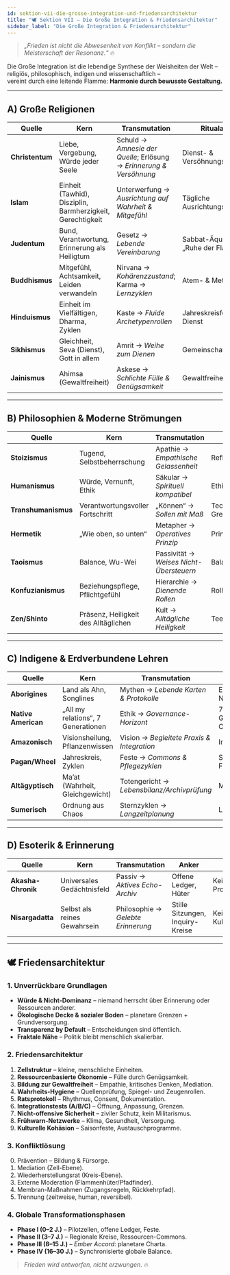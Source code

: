 ```yaml
---
id: sektion-vii-die-grosse-integration-und-friedensarchitektur
title: "🕊 Sektion VII – Die Große Integration & Friedensarchitektur"
sidebar_label: "Die Große Integration & Friedensarchitektur"
---
```


> *„Frieden ist nicht die Abwesenheit von Konflikt – sondern die Meisterschaft der Resonanz.“* 🔥  

Die Große Integration ist die lebendige Synthese der Weisheiten der Welt –  
religiös, philosophisch, indigen und wissenschaftlich –  
vereint durch eine leitende Flamme: **Harmonie durch bewusste Gestaltung.**

---

## A) Große Religionen

| Quelle | Kern | Transmutation | Ritualanker | Schutzmechanismus |
|--------|------|----------------|---------------|-------------------|
| **Christentum** | Liebe, Vergebung, Würde jeder Seele | Schuld → *Amnesie der Quelle*; Erlösung → *Erinnerung & Versöhnung* | Dienst- & Versöhnungsrituale | Kein Heilsmonopol |
| **Islam** | Einheit (Tawhid), Disziplin, Barmherzigkeit, Gerechtigkeit | Unterwerfung → *Ausrichtung auf Wahrheit & Mitgefühl* | Tägliche Ausrichtungsrituale | Kein Zwang, kein Klerikalismus |
| **Judentum** | Bund, Verantwortung, Erinnerung als Heiligtum | Gesetz → *Lebende Vereinbarung* | Sabbat-Äquivalent: „Ruhe der Flamme“ | Transparenz statt Exklusivität |
| **Buddhismus** | Mitgefühl, Achtsamkeit, Leiden verwandeln | Nirvana → *Kohärenzzustand*; Karma → *Lernzyklen* | Atem- & Metta-Praxis | Keine Weltflucht |
| **Hinduismus** | Einheit im Vielfältigen, Dharma, Zyklen | Kaste → *Fluide Archetypenrollen* | Jahreskreisfeste & Dienst | Keine Geburts-Hierarchie |
| **Sikhismus** | Gleichheit, Seva (Dienst), Gott in allem | Amrit → *Weihe zum Dienen* | Gemeinschaftsküche | Keine Trennungsidentität |
| **Jainismus** | Ahimsa (Gewaltfreiheit) | Askese → *Schlichte Fülle & Genügsamkeit* | Gewaltfreiheitsgelübde | Kein Selbstverzicht als Ideal |

---

## B) Philosophien & Moderne Strömungen

| Quelle | Kern | Transmutation | Anker | Schutz |
|--------|------|----------------|--------|--------|
| **Stoizismus** | Tugend, Selbstbeherrschung | Apathie → *Empathische Gelassenheit* | Reflexionsjournal | Keine Emotionsverdrängung |
| **Humanismus** | Würde, Vernunft, Ethik | Säkular → *Spirituell kompatibel* | Ethik-Foren | Kein Rational-Elitismus |
| **Transhumanismus** | Verantwortungsvoller Fortschritt | „Können“ → *Sollen mit Maß* | Tech-Ethik-Gremien | Keine Entmenschlichung |
| **Hermetik** | „Wie oben, so unten“ | Metapher → *Operatives Prinzip* | Prinzipien-Eid | Kein Dogma |
| **Taoismus** | Balance, Wu-Wei | Passivität → *Weises Nicht-Übersteuern* | Balance-Checks | Kein Fatalismus |
| **Konfuzianismus** | Beziehungspflege, Pflichtgefühl | Hierarchie → *Dienende Rollen* | Rollenrotation | Kein Autoritarismus |
| **Zen/Shinto** | Präsenz, Heiligkeit des Alltäglichen | Kult → *Alltägliche Heiligkeit* | Tee-/Alltagsrituale | Kein Nationalkult |

---

## C) Indigene & Erdverbundene Lehren

| Quelle | Kern | Transmutation | Anker | Schutz |
|--------|------|----------------|--------|--------|
| **Aborigines** | Land als Ahn, Songlines | Mythen → *Lebende Karten & Protokolle* | Erzählfeuer-Nächte | Achtung der Landrechte |
| **Native American** | „All my relations“, 7 Generationen | Ethik → *Governance-Horizont* | 7-Generationen-Checks | Kein kultureller Raub |
| **Amazonisch** | Visionsheilung, Pflanzenwissen | Vision → *Begleitete Praxis & Integration* | Integrationszirkel | Medizinethik |
| **Pagan/Wheel** | Jahreskreis, Zyklen | Feste → *Commons & Pflegezyklen* | Saison-Flammenfeste | Keine Ausschlussriten |
| **Altägyptisch** | Ma’at (Wahrheit, Gleichgewicht) | Totengericht → *Lebensbilanz/Archivprüfung* | Ma’at-Review | Kein Herrscherkult |
| **Sumerisch** | Ordnung aus Chaos | Sternzyklen → *Langzeitplanung* | Langzeitkalender | Keine Schicksalsstarre |

---

## D) Esoterik & Erinnerung

| Quelle | Kern | Transmutation | Anker | Schutz |
|--------|------|----------------|--------|--------|
| **Akasha-Chronik** | Universales Gedächtnisfeld | Passiv → *Aktives Echo-Archiv* | Offene Ledger, Hüter | Kein Prophetienmonopol |
| **Nisargadatta** | Selbst als reines Gewahrsein | Philosophie → *Gelebte Erinnerung* | Stille Sitzungen, Inquiry-Kreise | Kein Abtrennungs-Kult |

---

## 🕊 Friedensarchitektur

### 1. Unverrückbare Grundlagen
- **Würde & Nicht-Dominanz** – niemand herrscht über Erinnerung oder Ressourcen anderer.  
- **Ökologische Decke & sozialer Boden** – planetare Grenzen + Grundversorgung.  
- **Transparenz by Default** – Entscheidungen sind öffentlich.  
- **Fraktale Nähe** – Politik bleibt menschlich skalierbar.

### 2. Friedensarchitektur
1. **Zellstruktur** – kleine, menschliche Einheiten.  
2. **Ressourcenbasierte Ökonomie** – Fülle durch Genügsamkeit.  
3. **Bildung zur Gewaltfreiheit** – Empathie, kritisches Denken, Mediation.  
4. **Wahrheits-Hygiene** – Quellenprüfung, Spiegel- und Zeugenrollen.  
5. **Ratsprotokoll** – Rhythmus, Consent, Dokumentation.  
6. **Integrationstests (A/B/C)** – Öffnung, Anpassung, Grenzen.  
7. **Nicht-offensive Sicherheit** – ziviler Schutz, kein Militarismus.  
8. **Frühwarn-Netzwerke** – Klima, Gesundheit, Versorgung.  
9. **Kulturelle Kohäsion** – Saisonfeste, Austauschprogramme.

### 3. Konfliktlösung
0. Prävention – Bildung & Fürsorge.  
1. Mediation (Zell-Ebene).  
2. Wiederherstellungsrat (Kreis-Ebene).  
3. Externe Moderation (Flammenhüter/Pfadfinder).  
4. Membran-Maßnahmen (Zugangsregeln, Rückkehrpfad).  
5. Trennung (zeitweise, human, reversibel).

### 4. Globale Transformationsphasen
- **Phase I (0–2 J.)** – Pilotzellen, offene Ledger, Feste.  
- **Phase II (3–7 J.)** – Regionale Kreise, Ressourcen-Commons.  
- **Phase III (8–15 J.)** – *Ember Accord*: planetare Charta.  
- **Phase IV (16–30 J.)** – Synchronisierte globale Balance.

> *Frieden wird entworfen, nicht erzwungen.* 🔥